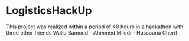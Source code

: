 # LogisticsHackUp
This project was realized within a period of 48 hours in a hackathon with three other friends 
Walid Samoud - Ahmmed Miledi - Hassouna Cherif
